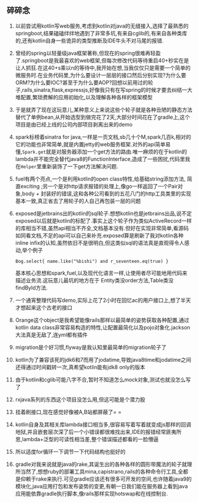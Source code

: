 
## 碎碎念

1. 以前尝试用kotlin写web服务,考虑到kotlin对java的无缝接入,选择了最熟悉的springboot,结果磕磕绊绊地遇到了非常多坑,有来自cglib的,有来自各种类库的,还有kotlin自身一些诡异的类型推断及IDE牛头不对马尾的报错.

2. 曾经的spring以轻量级java框架著称,但现在的spring很难再轻盈了.springboot是我最喜欢的web框架,但每次修改代码等待重启40+秒实在是让人抓狂.在这40+s乘以n的等待中,我开始在想,当我仅仅只是需要一个简单的微服务时.在业务代码里,为什么要设计一层层的接口然后分别实现?为什么要ORM?为什么要IOC?甚至于为什么要AOP?回想以前用过的轮子,rails,sinatra,flask,expressjs,好像我只有在写spring的时候才要去纠结一大堆配置,繁琐费解的应用初始化,以及理解各种各样的框架模型

3. 于是就弄了现在这玩意儿,某种意义上来说这些个轮子就是各种丑陋的静态方法替代了单例bean,从开始选型到做完花了2天,大部分时间花在了gradle上,这个项目是由已经上线的公司内部项目剥离出来的demo

4. spark标榜着sinatra for java,一样是一页文档,sb几十个M,spark几百k,相对的它的功能也非常简单,就是内置jetty的web服务框架.对外的api简单易懂,`Spark.get`就是对服务器添加一个get方法的路由.唯一麻烦的在于kotlin的lambda并不能完全替代java8的FunctionInterface,造成了一些困扰,代码里我在`Helper`里重新装饰了一下get方法解决问题.

5. fuel有两个亮点,一个是利用kotlin的open class特性,给基础string添加方法, 简直exciting ;另一个是对http请求报错的处理上,像go一样返回了一个Pair对象,body + 封装好的错误,这和各种公司看到的五花八门的http工具类里的实现基本一致,真正省去了用轮子的人自己再包装一层的问题

6. exposed是jetbrains出的kotlin的sql轮子.想想kotlin也是jetbrains出品,说不定exposed以后就是kotlin的标配了.事实上这个轮子作为类似ActiveRecord一样的库相当不错,虽然api相当不齐全,文档基本没有.但好在实现非常简单,看源码如同看文档,不足的api可以自己来补充.exposed算是刷新了我对kotlin各种inline infix的认知,虽然依旧不是很明白,但这类似sql的语法真是直观得令人感动,举个例子

   ```
   Bog.select{ name.like("%bishi") and r_seventeen.eq(true) }
   ```

   基本核心思想和spark,fuel,以及现代化语言一样,让使用者尽可能地用代码来描述业务流.这玩意儿最坑的地方在于 Entity类没order方法,Table类没findById方法.

7. 一个通宵整理代码写demo,实际上花了2小时在回忆ac的用户接口上,想了半天才想起来这个古老的接口

8. Orange这个object是我希望能像rails那样以最简单的姿势获取各种配置,通过kotlin data class非常容易构造的特性,让配置最简化以及pojo对象化.jackson大法真是无敌了,连yml都有插件

9. migration是个好习惯,flyway是我认知里最简单的migration轮子了

10. kotlin为了兼容该死的jdk6和7而用了jodatime,导致java8time和jodatime之间还得通过时间戳转一次,真希望kotlin能有jdk8 only的版本

11. 由于kotlin和cglib可能八字不合,暂时不知道怎么mock对象,测试也就没怎么写了

12. rxjava系列的东西这个项目没怎么用,但这可能是个潜力股

13. 挂着刷接口,现在感觉好像被A,B站都屏蔽了= =

14. kotlin自身及其相关库lambda接口相当多,很容易写着写着就变成js那样的回调地狱,并且嵌套层次深了后一个小错误都很难找出来,IDE的报错经常匪夷所思,lambda+泛型的可读性相当差,整个错误描述都看的一脸懵逼

15. 所以适度for循环一下调节一下代码结构也挺好的

16. gradle对我来说就是java的rake,其诞生出的各种各样的圆形带魔法的轮子就理所当然了,想想ruby的部署工具mina,capistrano,rails的各种命令行工具,全都是仰赖于rake来执行.可见gradle应该还有很多可开发的空间,也许随着java9的模块化,java应用打包和发布姿势的变更,有朝一日我们能在服务器上看到java应用能依靠gradle执行脚本,像rails那样实现hotswap和在线控制台.